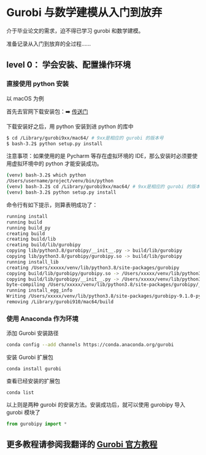 # Gurobi 与数学建模从入门到放弃

介于毕业论文的需求，迫不得已学习 gurobi 和数学建模。

准备记录从入门到放弃的全过程……

## level 0： 学会安装、配置操作环境

### 直接使用 python 安装

以 macOS 为例

首先去官网下载安装包：➡️ [传送门](https://www.gurobi.com/downloads/)

下载安装好之后，用 python 安装到进 python 的库中

```bash
$ cd /Library/gurobi9xx/mac64/ # 9xx是相应的 gurobi 的版本号
$ bash-3.2$ python setup.py install
```

注意事项：如果使用的是 Pycharm 等存在虚拟环境的 IDE，那么安装时必须要使用虚拟环境中的 python 才能安装成功。

```bash
(venv) bash-3.2$ which python
/Users/username/project/venv/bin/python
(venv) bash-3.2$ cd /Library/gurobi9xx/mac64/ # 9xx是相应的 gurobi 的版本号
(venv) bash-3.2$ python setup.py install
```

命令行有如下提示，则算表明成功了：

```bash
running install
running build
running build_py
creating build
creating build/lib
creating build/lib/gurobipy
copying lib/python3.8/gurobipy/__init__.py -> build/lib/gurobipy
copying lib/python3.8/gurobipy/gurobipy.so -> build/lib/gurobipy
running install_lib
creating /Users/xxxxx/venv/lib/python3.8/site-packages/gurobipy
copying build/lib/gurobipy/gurobipy.so -> /Users/xxxxx/venv/lib/python3.8/site-packages/gurobipy
copying build/lib/gurobipy/__init__.py -> /Users/xxxxx/venv/lib/python3.8/site-packages/gurobipy
byte-compiling /Users/xxxxx/venv/lib/python3.8/site-packages/gurobipy/__init__.py to __init__.cpython-38.pyc
running install_egg_info
Writing /Users/xxxxx/venv/lib/python3.8/site-packages/gurobipy-9.1.0-py3.8.egg-info
removing /Library/gurobi910/mac64/build
```

### 使用 Anaconda 作为环境

添加 Gurobi 安装路径

```bash
conda config --add channels https://conda.anaconda.org/gurobi
```

安装 Gurobi 扩展包

```
conda install gurobi
```

查看已经安装的扩展包

```
conda list
```

以上则是两种 gurobi 的安装方法。安装成功后，就可以使用 gurobipy 导入 gurobi 模块了

```python
from gurobipy import *
```

## 更多教程请参阅我翻译的 [Gurobi 官方教程](https://github.com/arvinxx/gurobi-official-examples)